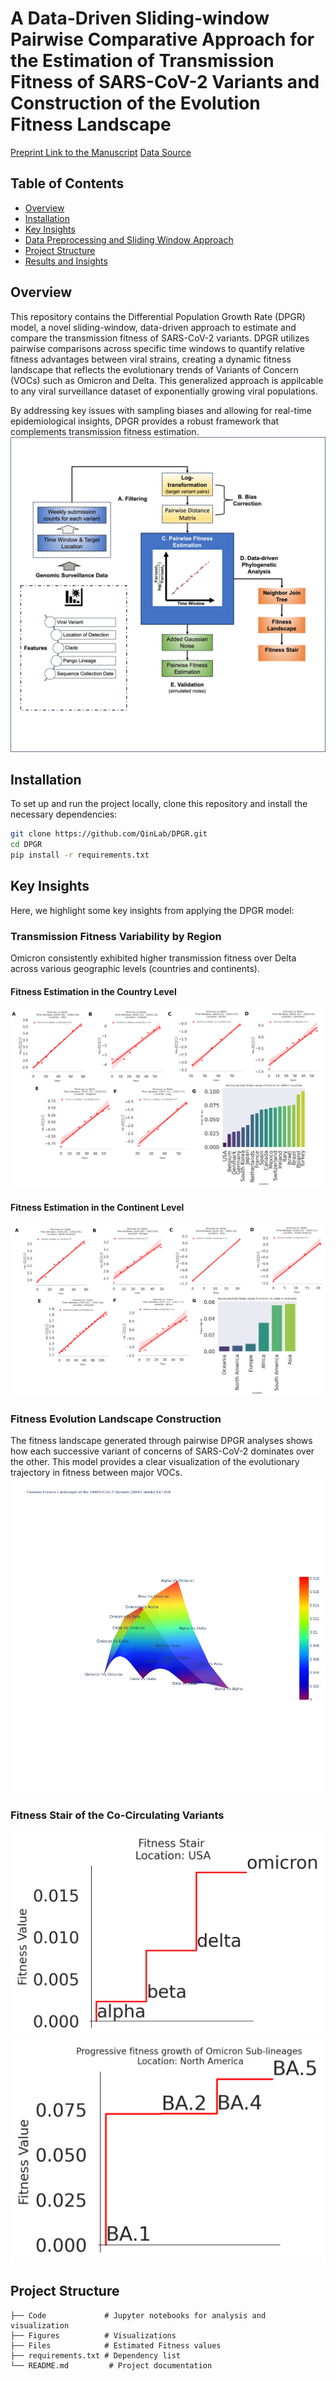 
# A Data-Driven Sliding-window Pairwise Comparative Approach for the Estimation of Transmission Fitness of SARS-CoV-2 Variants and Construction of the Evolution Fitness Landscape
[Preprint Link to the Manuscript](https://www.medrxiv.org/content/10.1101/2024.07.23.24310886v1)
[Data Source](https://gisaid.org/)
## Table of Contents
- [Overview](#Overview)
- [Installation](#installation)
- [Key Insights](#key-insights)
- [Data Preprocessing and Sliding Window Approach](#data-preprocessing-and-sliding-window-approach)
- [Project Structure](#project-structure)
- [Results and Insights](#results-and-insights)
<!-- - [License](#license) -->
<!-- - [Usage](#usage) -->

## Overview
This repository contains the Differential Population Growth Rate (DPGR) model, a novel sliding-window, data-driven approach to estimate and compare the transmission fitness of SARS-CoV-2 variants. DPGR utilizes pairwise comparisons across specific time windows to quantify relative fitness advantages between viral strains, creating a dynamic fitness landscape that reflects the evolutionary trends of Variants of Concern (VOCs) such as Omicron and Delta. This generalized approach is appilcable to any viral surveillance dataset of exponentially growing viral populations.

By addressing key issues with sampling biases and allowing for real-time epidemiological insights, DPGR provides a robust framework that complements transmission fitness estimation.
![Graphical Abstract](Figures/Manuscript_figures_JPG_format/Main%20Figures/Graph_Abstract.jpeg)

## Installation
To set up and run the project locally, clone this repository and install the necessary dependencies:

```bash
git clone https://github.com/QinLab/DPGR.git
cd DPGR
pip install -r requirements.txt
```

## Key Insights

Here, we highlight some key insights from applying the DPGR model:

### Transmission Fitness Variability by Region
Omicron consistently exhibited higher transmission fitness over Delta across various geographic levels (countries and continents).

#### Fitness Estimation in the Country Level
![Transmission Fitness Estimation in Country Level](Figures/Manuscript_figures_JPG_format/Main%20Figures/Figure_1_omicron_vs_delta_countries_short.jpg)

#### Fitness Estimation in the Continent Level
![Transmission Fitness Estimation in Continent Level](Figures/Manuscript_figures_JPG_format/Main%20Figures/Figure_2_omicron_vs_delta_continents.jpg)


### Fitness Evolution Landscape Construction
The fitness landscape generated through pairwise DPGR analyses shows how each successive variant of concerns of SARS-CoV-2 dominates over the other. This model provides a clear visualization of the evolutionary trajectory in fitness between major VOCs.
![Constructed Evolution Fitness Landscape of USA](Figures/fitness_landscape_plots/USA_fitness_landscape_labeled.png)

### Fitness Stair of the Co-Circulating Variants
![Fitness Stair](Figures/figures_for_step_plot/USA_variant_step_plot.png)
![Fitness Stair of Omicron Sub-lineages](Figures/figures_for_step_plot/North%20America_omicron_sublineage_step_plot.png)


<!-- ![Fitness Landscape](images/fitness_landscape.png)

### Noise and Sampling Bias Robustness
DPGR remains resilient to sampling biases. When Gaussian noise or synthetic sampling bias was introduced, the model continued to yield reliable estimates with a consistent linear trend, indicating its utility in real-world genomic surveillance settings with incomplete data.

![Noise and Bias Robustness](images/noise_bias_robustness.png) -->

## Project Structure
```
├── Code             # Jupyter notebooks for analysis and visualization
├── Figures          # Visualizations
├── Files            # Estimated Fitness values
├── requirements.txt # Dependency list
└── README.md         # Project documentation
```
